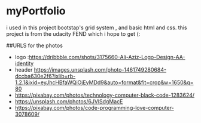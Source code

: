 # myPortfolio
i used in this project bootstap's grid system ,
and basic html and css. this project is from the udacity FEND which i hope to get (:

##URLS for the photos 
- logo  :https://dribbble.com/shots/3175660-Ali-Aziz-Logo-Design-AA-identity
- header https://images.unsplash.com/photo-1461749280684-dccba630e2f6?ixlib=rb-1.2.1&ixid=eyJhcHBfaWQiOjEyMDd9&auto=format&fit=crop&w=1650&q=80
- https://pixabay.com/photos/technology-computer-black-code-1283624/
- https://unsplash.com/photos/6JVlSdgMacE
- https://pixabay.com/photos/code-programming-love-computer-3078609/